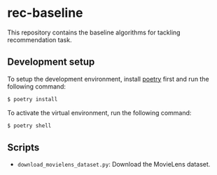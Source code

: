 # rec-baseline

This repository contains the baseline algorithms for tackling recommendation task. 

## Development setup

To setup the development environment, install [poetry](https://python-poetry.org/docs/) first and run the following command:

```zsh
$ poetry install
```

To activate the virtual environment, run the following command:

```zsh
$ poetry shell
```

## Scripts

* `download_movielens_dataset.py`: Download the MovieLens dataset.
